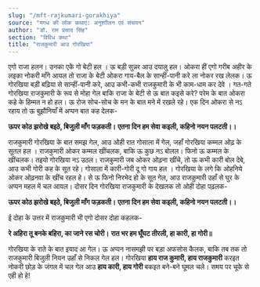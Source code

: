 ```yaml
---
slug: "/mft-rajkumari-gorakhiya"
source: "मगध की लोक कथाएं: अनुशाीलन एवं संचयन"
author: "डॉ. राम प्रसाद सिंह"
section: "विविध कथा"
title: "राजकुमारी आउ गोरखिया"
---
```

एगो राजा हलन। उनका एके गो बेटी हल । ऊ बड़ी सुन्नर आउ दयालु हल। ओकरा हीं एगो गरीब अहीर के लइका नोकरी माँगे आयल तो राजा के बेटी ओकरा गाय-बैल के सान्हीं-पानी करे ला नोकर रख लेलक। ऊ गोरखिया बड़ी बढ़िया से सान्हीं-पानी करे, आउ कभी-कभी राजकुमारी के भी काम-धाम कर देवे । गत-गते गोरखिया राजकुमारी के रूप से मोहा गेल बाकि राजा के बेटी से ऊ बात कइसे करे? परेम के बात ओकरा कहे के हिम्मत न हो हल। ऊ रोज सोच-सोच के मन के बात मने में रखले रहे। एक दिन ओकरा से नऽ रहाय तो ऊ बुझौनियाँ में अप्पन बात कह देलक-

**ऊपर कोठ झरोखे बइठे, बिजुली माँग फड़कती।**
**एतना दिन हम सेवा कइली, कहिनो नयन पलटती।।**

राजकुमारी गोरखिया के बात समझ गेल, आउ ओही रात गोसाला में गेल, जहाँ गोरखिया कम्मल ओढ़ के सूतल हल । राजकुमारी ओकर कम्मल खींचलक, बाकि ऊ कुछ नऽ बोलल। फिनो ऊ कम्मल के खींचलक। तइयो गोरखिया नऽ उठल। राजकुमारी जब ओकर ओढ़ना खींचे, तो ऊ कभी कारी बोल देबे, आउ कभी गोरी कह के सूत रहे। गोसाला में कारी-गोरी दू गो गाय हल । गोरखिया के लगे कि ओहनिये ओकर ओढ़नवा के खींच रहल हे। से ऊ फिनो निरभेद हो के सूत गेल, आउ राजकुमारी उहाँ से घुर के अप्पन महल में चल आयल। 
दोसर दिन गोरखिया राजकुमारी के देखलक तो ओही दोहा पढ़लक- 

**ऊपर कोठ झरोखे बइठे, बिजुली माँग फड़कती।**
**एतना दिन हम सेवा कइली, कहिनो नयन पलटती।।**

ई दोहा के उत्तर में राजकुमारी भी एगो दोसर दोहा कहलक-
 
**रे अहिरा तू बनके बहिरा, का जाने रस चोरी।**
**रात भर हम घूँघट तीरली, हा कारी, हा गोरी॥**
 
गोरखिया के राते के बात इयाद आ गेल। ऊ अप्पन नासमझी पर बड़ा अफसोस कैलक, बाकि तब तक तो राजकुमारी बिजुली नियन उहाँ से निकल गेल हल। गोरखिया **हाय राज कुमारी, हाय राजकुमारी** करइत नोकरी छोड़ के जंगल में चल गेल आउ **हाय कारी, हाय गोरी** बकइत बने-बने घूमल चले। समय पर चूके से एही हो हे! 